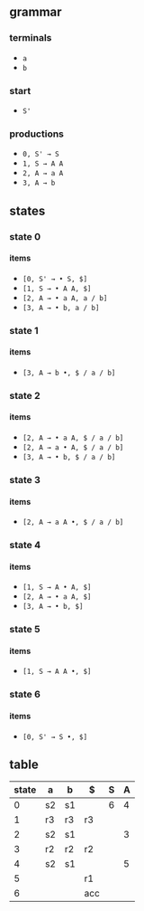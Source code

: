 ## grammar
### terminals
- `a`
- `b`
### start
- `S'`
### productions
- `0, S' → S`
- `1, S → A A`
- `2, A → a A`
- `3, A → b`
## states
### state 0
#### items
- `[0, S' → • S, $]`
- `[1, S → • A A, $]`
- `[2, A → • a A, a / b]`
- `[3, A → • b, a / b]`
### state 1
#### items
- `[3, A → b •, $ / a / b]`
### state 2
#### items
- `[2, A → • a A, $ / a / b]`
- `[2, A → a • A, $ / a / b]`
- `[3, A → • b, $ / a / b]`
### state 3
#### items
- `[2, A → a A •, $ / a / b]`
### state 4
#### items
- `[1, S → A • A, $]`
- `[2, A → • a A, $]`
- `[3, A → • b, $]`
### state 5
#### items
- `[1, S → A A •, $]`
### state 6
#### items
- `[0, S' → S •, $]`
## table
|state|a|b|$|S|A|
|-|-|-|-|-|-|
|0|s2|s1||6|4|
|1|r3|r3|r3|||
|2|s2|s1|||3|
|3|r2|r2|r2|||
|4|s2|s1|||5|
|5|||r1|||
|6|||acc|||
